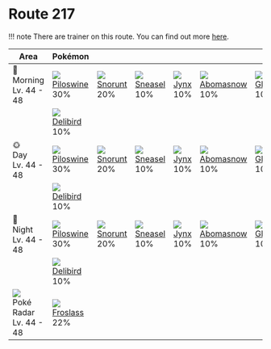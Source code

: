 # Route 217

!!! note
    There are trainer on this route. You can find out more [here](../../trainer_changes/route_217/).


Area                                         | Pokémon                        | &nbsp;                       | &nbsp;                       | &nbsp;                    | &nbsp;                         | &nbsp;
---                                          | ---                            | ---                          | ---                          | ---                       | ---                            | ---
🌅<br>Morning<br>Lv. 44 - 48                  | ![][221]<br>[Piloswine]<br>30% | ![][361]<br>[Snorunt]<br>20% | ![][215]<br>[Sneasel]<br>10% | ![][124]<br>[Jynx]<br>10% | ![][460]<br>[Abomasnow]<br>10% | ![][362]<br>[Glalie]<br>10%
&nbsp;                                       | ![][225]<br>[Delibird]<br>10%  | &nbsp;                       | &nbsp;                       | &nbsp;                    | &nbsp;                         | &nbsp;
🌞<br>Day<br>Lv. 44 - 48                      | ![][221]<br>[Piloswine]<br>30% | ![][361]<br>[Snorunt]<br>20% | ![][215]<br>[Sneasel]<br>10% | ![][124]<br>[Jynx]<br>10% | ![][460]<br>[Abomasnow]<br>10% | ![][362]<br>[Glalie]<br>10%
&nbsp;                                       | ![][225]<br>[Delibird]<br>10%  | &nbsp;                       | &nbsp;                       | &nbsp;                    | &nbsp;                         | &nbsp;
🌙<br>Night<br>Lv. 44 - 48                    | ![][221]<br>[Piloswine]<br>30% | ![][361]<br>[Snorunt]<br>20% | ![][215]<br>[Sneasel]<br>10% | ![][124]<br>[Jynx]<br>10% | ![][460]<br>[Abomasnow]<br>10% | ![][362]<br>[Glalie]<br>10%
&nbsp;                                       | ![][225]<br>[Delibird]<br>10%  | &nbsp;                       | &nbsp;                       | &nbsp;                    | &nbsp;                         | &nbsp;
![][poke-radar]<br>Poké Radar<br>Lv. 44 - 48 | ![][478]<br>[Froslass]<br>22%  | &nbsp;                       | &nbsp;                       | &nbsp;                    | &nbsp;                         | &nbsp;

[Jynx]: ../../pokemon_changes/124/
[Sneasel]: ../../pokemon_changes/215/
[Piloswine]: ../../pokemon_changes/221/
[Delibird]: ../../pokemon_changes/225/
[Snorunt]: ../../pokemon_changes/361/
[Glalie]: ../../pokemon_changes/362/
[Abomasnow]: ../../pokemon_changes/460/
[Froslass]: ../../pokemon_changes/478/
[poke-radar]: ../img/items/poke-radar.png
[124]: ../img/pokemon/124.png
[215]: ../img/pokemon/215.png
[221]: ../img/pokemon/221.png
[225]: ../img/pokemon/225.png
[361]: ../img/pokemon/361.png
[362]: ../img/pokemon/362.png
[460]: ../img/pokemon/460.png
[478]: ../img/pokemon/478.png
